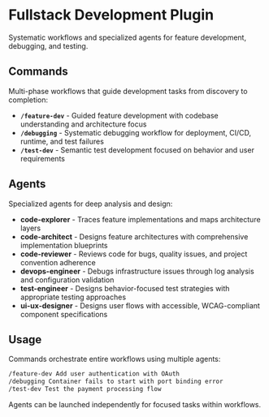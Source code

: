 # Fullstack Development Plugin

Systematic workflows and specialized agents for feature development, debugging, and testing.

## Commands

Multi-phase workflows that guide development tasks from discovery to completion:

- **`/feature-dev`** - Guided feature development with codebase understanding and architecture focus
- **`/debugging`** - Systematic debugging workflow for deployment, CI/CD, runtime, and test failures
- **`/test-dev`** - Semantic test development focused on behavior and user requirements

## Agents

Specialized agents for deep analysis and design:

- **code-explorer** - Traces feature implementations and maps architecture layers
- **code-architect** - Designs feature architectures with comprehensive implementation blueprints
- **code-reviewer** - Reviews code for bugs, quality issues, and project convention adherence
- **devops-engineer** - Debugs infrastructure issues through log analysis and configuration validation
- **test-engineer** - Designs behavior-focused test strategies with appropriate testing approaches
- **ui-ux-designer** - Designs user flows with accessible, WCAG-compliant component specifications

## Usage

Commands orchestrate entire workflows using multiple agents:

```bash
/feature-dev Add user authentication with OAuth
/debugging Container fails to start with port binding error
/test-dev Test the payment processing flow
```

Agents can be launched independently for focused tasks within workflows.
